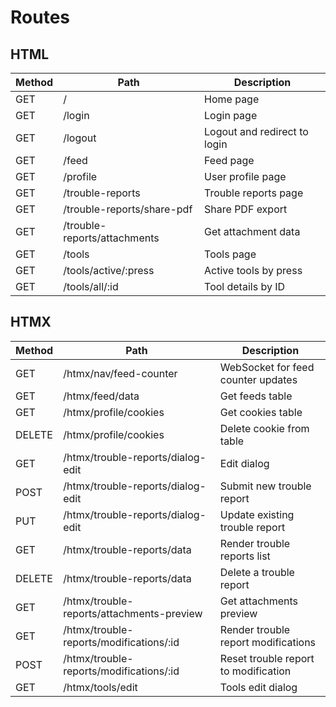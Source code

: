 # Routes

## HTML

| Method | Path                         | Description                  |
| ------ | ---------------------------- | ---------------------------- |
| GET    | /                            | Home page                    |
| GET    | /login                       | Login page                   |
| GET    | /logout                      | Logout and redirect to login |
| GET    | /feed                        | Feed page                    |
| GET    | /profile                     | User profile page            |
| GET    | /trouble-reports             | Trouble reports page         |
| GET    | /trouble-reports/share-pdf   | Share PDF export             |
| GET    | /trouble-reports/attachments | Get attachment data          |
| GET    | /tools                       | Tools page                   |
| GET    | /tools/active/:press         | Active tools by press        |
| GET    | /tools/all/:id               | Tool details by ID           |

## HTMX

| Method | Path                                      | Description                          |
| ------ | ----------------------------------------- | ------------------------------------ |
| GET    | /htmx/nav/feed-counter                    | WebSocket for feed counter updates   |
| GET    | /htmx/feed/data                           | Get feeds table                      |
| GET    | /htmx/profile/cookies                     | Get cookies table                    |
| DELETE | /htmx/profile/cookies                     | Delete cookie from table             |
| GET    | /htmx/trouble-reports/dialog-edit         | Edit dialog                          |
| POST   | /htmx/trouble-reports/dialog-edit         | Submit new trouble report            |
| PUT    | /htmx/trouble-reports/dialog-edit         | Update existing trouble report       |
| GET    | /htmx/trouble-reports/data                | Render trouble reports list          |
| DELETE | /htmx/trouble-reports/data                | Delete a trouble report              |
| GET    | /htmx/trouble-reports/attachments-preview | Get attachments preview              |
| GET    | /htmx/trouble-reports/modifications/:id   | Render trouble report modifications  |
| POST   | /htmx/trouble-reports/modifications/:id   | Reset trouble report to modification |
| GET    | /htmx/tools/edit                          | Tools edit dialog                    |
